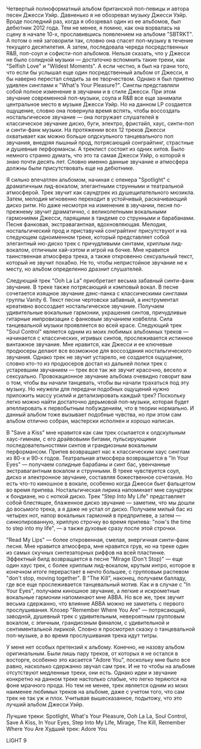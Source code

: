 Четвертый полноформатный альбом британской поп-певицы и автора песен Джесси Уэйр. Давненько я не обозревал музыку Джесси Уэйр. Вроде последний раз, когда я обозревал один из ее альбомов, был дебютник 2012 года. Тем не менее, я помню, как она ворвалась на сцену в начале 10-х, прославившись появлением на альбоме "SBTRKT". А потом о ней заговорили так, словно она спасет поп-музыку в течение текущего десятилетия. А затем, последовала череда посредственных R&B, поп-соул и cофисти-поп альбомов. Нельзя сказать, что у Джесси не было солидной музыки — достаточно вспомнить такие треки, как "Selfish Love" и "Wildest Moments". А если честно, я был на грани того, что если бы услышал еще один посредственный альбом от Джесси, я бы наверно перестал следить за ее творчеством. Однако я был приятно удивлен синглами к "What's Your Pleasure?". Синглы представляли собой полное изменение в звучании и в стиле Джесси. При этом звучание современной поп-музыки, соула и R&B все еще занимали центральное место в музыке Джесси Уэйр. Но на данном LP создается ощущение, словно она повернула время вспять, чтобы воссоздать ностальгическое звучание — она погружает слушателей в классическое звучание диско, буги, электро, фристайл, хаус, синти-поп и синти-фанк музыки. На протяжении всех 12 треков Джесси охватывает как можно больше олдскульного танцевального поп звучания, внедряя пышный прод, потрясающий сонграйтинг, страстные и душевные перформансы. А треклист состоит из одних хитов. Было немного странно думать, что это та самая Джесси Уэйр, о которой я знаю почти десять лет. Словно именно данные звучание и атмосфера должны были присутствовать еще на дебютнике.

Я сильно впечатлен альбомом, начиная с опенера "Spotlight" с драматичным лид-вокалом, элегантными струнными и театральной атмосферой. Трек звучит как саундтрек из душещипательного мюзикла. Затем, мелодия мгновенно переходит в устойчивый, раскачивающий диско ритм. Но даже несмотря на изменение в звучании, песня по-прежнему звучит драматично, с великолепными вокальными гармониями Джесси, парящими в тандеме со струнными и барабанами. Песня фанковая, экстравагантная, вдохновляющая. Мелодия, ностальгический прод и приставучий сонграйтинг присутствуют и на следующем одноименном треке, который представляет собой элегантный ню-диско трек с причудливыми синтами, хриплым лид-вокалом, отличным хай-хэтом и игрой на бочке. Мне нравится таинственная атмосфера трека, а также откровенно сексуальный текст, который не звучит похабно. Не то, чтобы непристойное звучание не к месту, но альбом определенно дразнит слушателей.

Следующий трек "Ooh La La" приобретает весьма забавный синти-фанк звучание. В треке также потрясающий и кэмповый вокал. В песне сочетается изящное звучание дэнс-панка с классическими синглами группы Vanity 6. Текст песни чертовски забавный, а инструментал креативно воссоздает ностальгическое звучание. Получаем удивительные вокальные гармонии, украшения синтов, причудливые гитарные импровизации с фанковым звучанием ковбелла. Сила танцевальной музыки проявляется во всей красе. Следующий трек "Soul Control" является одним из моих любимых альбомных треков — начинается с классических, игривых синтов, прослеживается истинное винтажное звучание. Мне нравится, как Джесси и ее ключевые продюсеры делают все возможное для воссоздания ностальгического звучания. Однако трек не звучит устарело, не создается ощущение, словно кто-то из продюсеров достал из дальней полки трек с устаревшим звучанием — трек все так же звучит красочно, весело и сексуально. Провокационное звучание альбома очевидно говорит вам о том, чтобы вы начали танцевать, чтобы вы начали трахаться под эту музыку. Но неужели для передачи подобных ощущений нужно приложить массу усилий и детализировать каждый трек? Поскольку легко можно найти достаточно дерьмовой поп-музыки, которая будет апеллировать к первобытным побуждениям, что в теории нормально. И данный альбом тоже вызывает подобные чувства, но при этом сам альбом отлично собран, мастерски исполнен и хорошо написан.

В "Save a Kiss" мне нравится как сам трек ссылается к олдскульным хаус-гимнам, с его драйвовыми битами, пульсирующими последовательностями синтов и грандиозным вокальным перформансом. Припев возвращает нас к классическим хаус синглам из 80-х и 90-х годов. Театральная атмосфера возвращается в "In Your Eyes" — получаем солидные барабаны и синт бас, увенчанные экстравагантным вокалом и струнными. В треке чувствуется соул, диско и электронное звучание, составляя божественное сочетание. Но есть что-то киношное в вокале, особенно когда Джесси бьет фальцетом во время припева. Ностальгическая лирика напоминает мне саундтрек к бондиане, но с ноткой диско. Трек "Step Into My Life" представляет собой блестящее, блаженное диско звучание — заметим, что мы дошли до восьмого трека, а я даже не устал от диско. Получаем милый бас из четырех нот, напор вокальных гармоний в предприпеве, а затем —синкопированную, хриплую строчку во время припева: "now's the time to step into my life", — а также духовые сразу после этой строчки.

"Read My Lips" — более откровенная, смелая, энергичная синти-фанк песня. Мне нравится атмосфера, мне нравится грув, но на треке один из самых скучных синтезаторных риффов на всей пластинке. Эффектный билд возвращается в песне "Mirage (Don't Stop)" — еще один хаус трек, с более хриплым лид-вокалом, крутым интро, которое в конечном итоге перерастает в нечто большее, с групповым распевом "don't stop, moving together". В "The Kill", наконец, получаем балладу, где все еще прослеживается танцевальный мотив. Как и в случае с "In Your Eyes", получаем киношное звучание, а легкие и искрометные вокальные гармонии напоминают мне ABBA. Но все же, трек звучит весьма сдержанно, что влияние ABBA можно не заметить с первого прослушивания. Клозер "Remember Where You Are" — потрясающий, заводной, душевный трек с удивительным, невероятным групповым вокалом, с эпичным, грандиозным финалом, с удивительной и сентиментальной лирикой. Словно я просмотрел сказку о танцевальной поп-музыке, а во время прослушивания трека идут титры.

У меня нет особых претензий к альбому. Конечно, не назову альбом оригинальным. Были лишь пару треков, от которых я не остался в восторге, особенно это касается "Adore You", поскольку мне было все равно, насколько сдержанно звучал сам трек. И не то чтобы на альбоме отсутствуют медленные треки, они есть. Однако идеи и звучание конкретно на данном треке настолько слабые, что легко теряются на фоне мрачного прода. Но тем не менее, трек является одним из моих наименее любимых треков на альбоме, даже с учетом того, что сам трек не так уж и плох. Учитывая вышесказанное, подытожу, что это лучший альбом Джесси Уэйр.

Лучшие треки: Spotlight, What's Your Pleasure, Ooh La La, Soul Control, Save A Kiss, In Your Eyes, Step Into My Life, Mirage, The Kill, Remember Where You Are
Худший трек: Adore You

LIGHT 9
